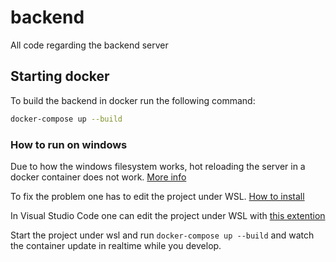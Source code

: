 # backend
All code regarding the backend server

## Starting docker

To build the backend in docker run the following command:

~~~bash
docker-compose up --build
~~~

### How to run on windows
Due to how the windows filesystem works, hot reloading the server in a docker container does not work. [More info](https://forums.docker.com/t/hot-reload-on-docker-desktop-windows/96432)

To fix the problem one has to edit the project under WSL. [How to install](https://docs.microsoft.com/en-us/windows/wsl/install-win10)

In Visual Studio Code one can edit the project under WSL with [this extention](https://marketplace.visualstudio.com/items?itemName=ms-vscode-remote.remote-wsl)

Start the project under wsl and run `docker-compose up --build` and watch the container update in realtime while you develop.